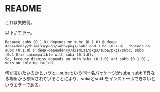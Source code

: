 # README

これは失敗例。  

以下がエラー。  
```console
Because subb (0.1.0) depends on subc (0.1.0) @ deep-dependency/dismiss/pkgs/subb/pkgs/subc and suba (0.1.0)  depends on subc (0.1.0) @ deep-dependency/dismiss/pkgs/suba/pkgs/subc, subb (0.1.0)is incompatible with suba (0.1.0). 
So, because dismiss depends on both suba (0.1.0) and subb (0.1.0) , version solving failed.
```
  何が言いたいのかというと、subcという同一名パッケージがsuba, subbで異なる場所から参照されていることにより、subaとsubbをインストールできないというエラーである。  
